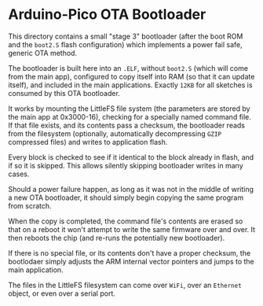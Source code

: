 # Arduino-Pico OTA Bootloader

This directory contains a small "stage 3" bootloader (after the boot ROM and the ``boot2.S`` flash configuration) which implements a power fail safe, generic OTA method.

The bootloader is built here into an ``.ELF``, without ``boot2.S`` (which will come from the main app), configured to copy itself into RAM (so that it can update itself), and included in the main applications.  Exactly ``12KB`` for all sketches is consumed by this OTA bootloader.

It works by mounting the LittleFS file system (the parameters are stored by the main app at 0x3000-16), checking for a specially named command file.  If that file exists, and its contents pass a checksum, the bootloader reads from the filesystem (optionally, automatically decompressing ``GZIP`` compressed files) and writes to application flash.

Every block is checked to see if it identical to the block already in flash, and if so it is skipped.  This allows silently skipping bootloader writes in many cases.

Should a power failure happen, as long as it was not in the middle of writing a new OTA bootloader, it should simply begin copying the same program from scratch.

When the copy is completed, the command file's contents are erased so that on a reboot it won't attempt to write the same firmware over and over.  It then reboots the chip (and re-runs the potentially new bootloader).

If there is no special file, or its contents don't have a proper checksum, the bootlodaer simply adjusts the ARM internal vector pointers and jumps to the main application.

The files in the LittleFS filesystem can come over ``WiFi``, over an ``Ethernet`` object, or even over a serial port.
